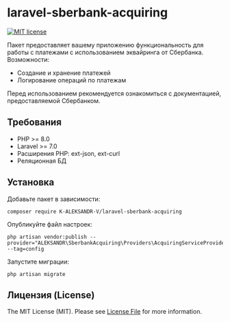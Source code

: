 # laravel-sberbank-acquiring
[![MIT license](https://img.shields.io/badge/License-MIT-blue.svg)](https://lbesson.mit-license.org/)

Пакет предоставляет вашему приложению функциональность для работы с платежами с использованием эквайринга от Сбербанка.
Возможности:
- Создание и хранение платежей
- Логирование операций по платежам

Перед использованием рекомендуется ознакомиться с документацией, предоставляемой Сбербанком.

## Требования
* PHP >= 8.0
* Laravel >= 7.0
* Расширения PHP: ext-json, ext-curl
* Реляционная БД

## Установка
Добавьте пакет в зависимости:
```
composer require K-ALEKSANDR-V/laravel-sberbank-acquiring
```

Опубликуйте файл настроек:
```
php artisan vendor:publish --provider="ALEKSANDR\SberbankAcquiring\Providers\AcquiringServiceProvider" --tag=config
```

Запустите миграции:
```
php artisan migrate
```

## Лицензия (License)
The MIT License (MIT). Please see [License File](https://github.com/K-ALEKSANDR-V/laravel-sberbank-acquiring/blob/main/LICENSE) for more information.
